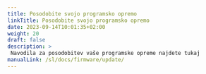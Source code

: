 ```yaml
---
title: Posodobite svojo programsko opremo
linkTitle: Posodobite svojo programsko opremo
date: 2023-09-14T10:01:35+02:00
weight: 20
draft: false
description: >
 Navodila za posodobitev vaše programske opreme najdete tukaj
manualLink: /sl/docs/firmware/update/
---
```


